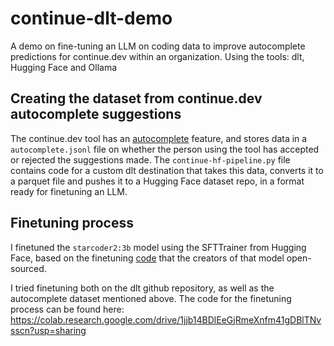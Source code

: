 # continue-dlt-demo
A demo on fine-tuning an LLM on coding data to improve autocomplete predictions for continue.dev within an organization. Using the tools: dlt, Hugging Face and Ollama

## Creating the dataset from continue.dev autocomplete suggestions
The continue.dev tool has an [autocomplete](https://continue.dev/docs/walkthroughs/tab-autocomplete) feature, and stores data in a `autocomplete.jsonl` file on whether the person using the tool has accepted or rejected the suggestions made. The `continue-hf-pipeline.py` file contains code for a custom dlt destination that takes this data, converts it to a parquet file and pushes it to a Hugging Face dataset repo, in a format ready for finetuning an LLM. 

## Finetuning process
I finetuned the `starcoder2:3b` model using the SFTTrainer from Hugging Face, based on the finetuning [code](https://github.com/bigcode-project/starcoder2/) that the creators of that model open-sourced.

I tried finetuning both on the dlt github repository, as well as the autocomplete dataset mentioned above. The code for the finetuning process can be found here: https://colab.research.google.com/drive/1jjb14BDlEeGjRmeXnfm41gDBlTNvsscn?usp=sharing
